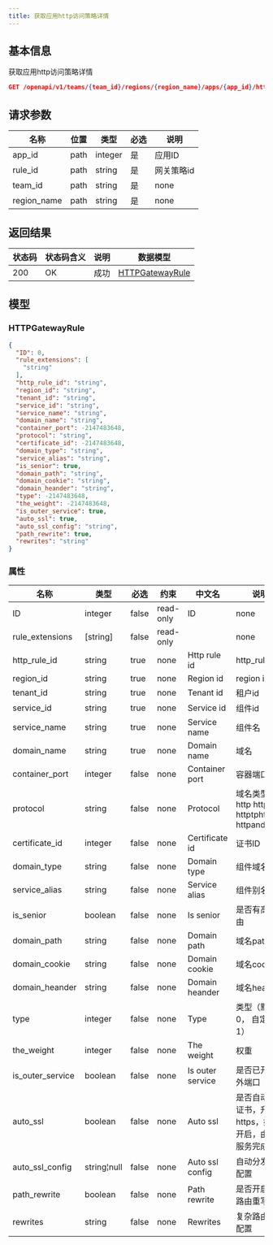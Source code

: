 ```yaml
---
title: 获取应用http访问策略详情
---
```


## 基本信息

获取应用http访问策略详情

```json title="请求路径"
GET /openapi/v1/teams/{team_id}/regions/{region_name}/apps/{app_id}/httpdomains/{rule_id}
```


## 请求参数

|名称|位置|类型|必选|说明|
|---|---|---|---|---|
|app_id|path|integer| 是 |应用ID|
|rule_id|path|string| 是 |网关策略id|
|team_id|path|string| 是 |none|
|region_name|path|string| 是 |none|


## 返回结果

|状态码|状态码含义|说明|数据模型|
|---|---|---|---|
|200|OK|成功|[HTTPGatewayRule](#httpgatewayrule)|

## 模型

### HTTPGatewayRule

```json
{
  "ID": 0,
  "rule_extensions": [
    "string"
  ],
  "http_rule_id": "string",
  "region_id": "string",
  "tenant_id": "string",
  "service_id": "string",
  "service_name": "string",
  "domain_name": "string",
  "container_port": -2147483648,
  "protocol": "string",
  "certificate_id": -2147483648,
  "domain_type": "string",
  "service_alias": "string",
  "is_senior": true,
  "domain_path": "string",
  "domain_cookie": "string",
  "domain_heander": "string",
  "type": -2147483648,
  "the_weight": -2147483648,
  "is_outer_service": true,
  "auto_ssl": true,
  "auto_ssl_config": "string",
  "path_rewrite": true,
  "rewrites": "string"
}

```

### 属性

|名称|类型|必选|约束|中文名|说明|
|---|---|---|---|---|---|
|ID|integer|false|read-only|ID|none|
|rule_extensions|[string]|false|read-only||none|
|http_rule_id|string|true|none|Http rule id|http_rule_id|
|region_id|string|true|none|Region id|region id|
|tenant_id|string|true|none|Tenant id|租户id|
|service_id|string|true|none|Service id|组件id|
|service_name|string|true|none|Service name|组件名|
|domain_name|string|true|none|Domain name|域名|
|container_port|integer|false|none|Container port|容器端口|
|protocol|string|false|none|Protocol|域名类型 http https httptphttps httpandhttps|
|certificate_id|integer|false|none|Certificate id|证书ID|
|domain_type|string|false|none|Domain type|组件域名类型|
|service_alias|string|false|none|Service alias|组件别名|
|is_senior|boolean|false|none|Is senior|是否有高级路由|
|domain_path|string|false|none|Domain path|域名path|
|domain_cookie|string|false|none|Domain cookie|域名cookie|
|domain_heander|string|false|none|Domain heander|域名heander|
|type|integer|false|none|Type|类型（默认：0， 自定义：1）|
|the_weight|integer|false|none|The weight|权重|
|is_outer_service|boolean|false|none|Is outer service|是否已开启对外端口|
|auto_ssl|boolean|false|none|Auto ssl|是否自动匹配证书，升级为https，如果开启，由外部服务完成升级|
|auto_ssl_config|string¦null|false|none|Auto ssl config|自动分发证书配置|
|path_rewrite|boolean|false|none|Path rewrite|是否开启简单路由重写|
|rewrites|string|false|none|Rewrites|复杂路由重写配置|
